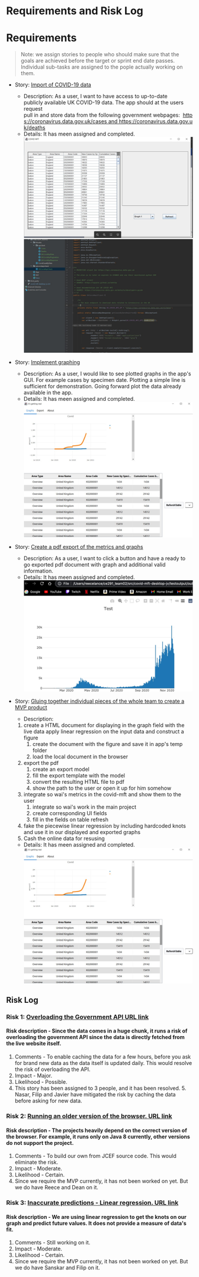 # Requirements and Risk Log

# Requirements

> Note: we assign stories to people who should make sure that the goals are achieved before the target or sprint end date passes. Individual sub-tasks are assigned to the pople actually working on them.

- Story: [Import of COVID-19 data](https://cseejira.essex.ac.uk/browse/A291002-39)
    - Description: As a user, I want to have access to up-to-date publicly available UK COVID-19 data. The app should at the users request pull in and store data from the following government webpages:  https://coronavirus.data.gov.uk/cases and https://coronavirus.data.gov.uk/deaths
    - Details: It has meen assigned and completed.
![A291002-69-load-data-from-ui](resources/RequirementsAndRiskLog/A291002-69-load-data-from-ui.jpg)
![A291002-59-covid-api-client](resources/RequirementsAndRiskLog/A291002-59-covid-api-client.jpg)

- Story: [Implement graphing](https://cseejira.essex.ac.uk/browse/A291002-72)
    - Description: As a user, I would like to see plotted graphs in the app's GUI. For example cases by specimen date. Plotting a simple line is sufficient for demonstration. Going forward plot the data already available in the app. 
    - Details: It has meen assigned and completed.
![A291002-89-graph-prototype-in-the-ui](resources/RequirementsAndRiskLog/A291002-89-graph-prototype-in-the-ui.jpg)
- Story: [Create a pdf export of the metrics and graphs](https://cseejira.essex.ac.uk/browse/A291002-73)
    - Description: As a user, I want to click a button and have a ready to go exported pdf document with graph and additional valid information. 
    - Details: It has meen assigned and completed.
![A291002-93-implement-graph-in-the-browser](resources/RequirementsAndRiskLog/A291002-93-implement-graph-in-the-browser.jpg)
- Story: [Gluing together individual pieces of the whole team to create a MVP product](https://cseejira.essex.ac.uk/browse/A291002-124)
    - Description: 
    1. create a HTML document for displaying in the graph field with the live data apply linear regression on the input data and construct a figure
        1. create the document with the figure and save it in app's temp folder
        1. load the local document in the browser
    1. export the pdf
        1. create an export model
        1. fill the export template with the model
        1. convert the resulting HTML file to pdf
        1. show the path to the user or open it up for him somehow
    1. integrate so wai's metrics in the covid-mft and show them to the user
        1. integrate so wai's work in the main project
        1. create corresponding UI fields
        1. fill in the fields on table refresh
    1. fake the piecewise linear regression by including hardcoded knots and use it in our displayed and exported graphs
    1. Cash the online data for resusing 
    - Details: It has meen assigned and completed.
![A291002-89-graph-prototype-in-the-ui](resources/RequirementsAndRiskLog/A291002-89-graph-prototype-in-the-ui.jpg)

## Risk Log

### Risk 1: [Overloading the Government API URL link](https://cseejira.essex.ac.uk/browse/A291002-144) 

#### Risk description - Since the data comes in a huge chunk, it runs a risk of overloading the government API since the data is directly fetched from the live website itself. 
1. Comments - To enable caching the data for a few hours, before you ask for brand new data as the data itself is updated daily. This would resolve the risk of overloading the API. 
2. Impact - Major. 
3. Likelihood - Possible. 
4. This story has been assigned to 3 people, and it has been resolved. 5. Nasar, Filip and Javier have mitigated the risk by caching the data before asking for new data.


### Risk 2: [Running an older version of the browser. URL link](https://cseejira.essex.ac.uk/browse/A291002-147)

#### Risk description - The projects heavily depend on the correct version of the browser. For example, it runs only on Java 8 currently, other versions do not support the project. 
1. Comments - To build our own from JCEF source code. This would eliminate the risk. 
2. Impact - Moderate. 
3. Likelihood - Certain. 
4. Since we require the MVP currently, it has not been worked on yet. But we do have Reece and Dean on it.


### Risk 3: [Inaccurate predictions - Linear regression. URL link](https://cseejira.essex.ac.uk/browse/A291002-150) 

#### Risk description - We are using linear regression to get the knots on  our graph and predict future values. It does not provide a measure of data's fit. 
1. Comments - Still working on it. 
2. Impact - Moderate. 
3. Likelihood - Certain. 
4. Since we require the MVP currently, it has not been worked on yet. But we do have Sanskar and Filip on it.

